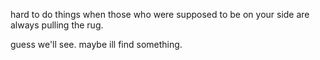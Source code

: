 
hard to do things when those who were supposed to be on your side are always pulling the rug.


guess we'll see. maybe ill find something.
